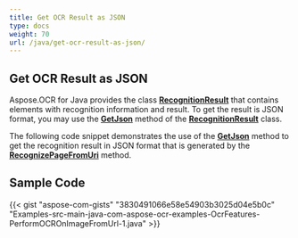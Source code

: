 ```yaml
---
title: Get OCR Result as JSON
type: docs
weight: 70
url: /java/get-ocr-result-as-json/
---
```


## **Get OCR Result as JSON**

Aspose.OCR for Java provides the class [**RecognitionResult**](https://reference.aspose.com/ocr/java/com.aspose.ocr/RecognitionResult) that contains elements with recognition information and result. To get the result is JSON format, you may use the [**GetJson**](https://reference.aspose.com/ocr/java/com.aspose.ocr/RecognitionResult#GetJson--) method of the [**RecognitionResult**](https://reference.aspose.com/ocr/java/com.aspose.ocr/RecognitionResult) class.

The following code snippet demonstrates the use of the [**GetJson**](https://reference.aspose.com/ocr/java/com.aspose.ocr/RecognitionResult#GetJson--) method to get the recognition result in JSON format that is generated by the [**RecognizePageFromUri**](https://reference.aspose.com/ocr/java/com.aspose.ocr/AsposeOCR#RecognizePageFromUri-java.lang.String-com.aspose.ocr.RecognitionSettings-) method.

## Sample Code

{{< gist "aspose-com-gists" "3830491066e58e54903b3025d04e5b0c" "Examples-src-main-java-com-aspose-ocr-examples-OcrFeatures-PerformOCROnImageFromUrl-1.java" >}}
